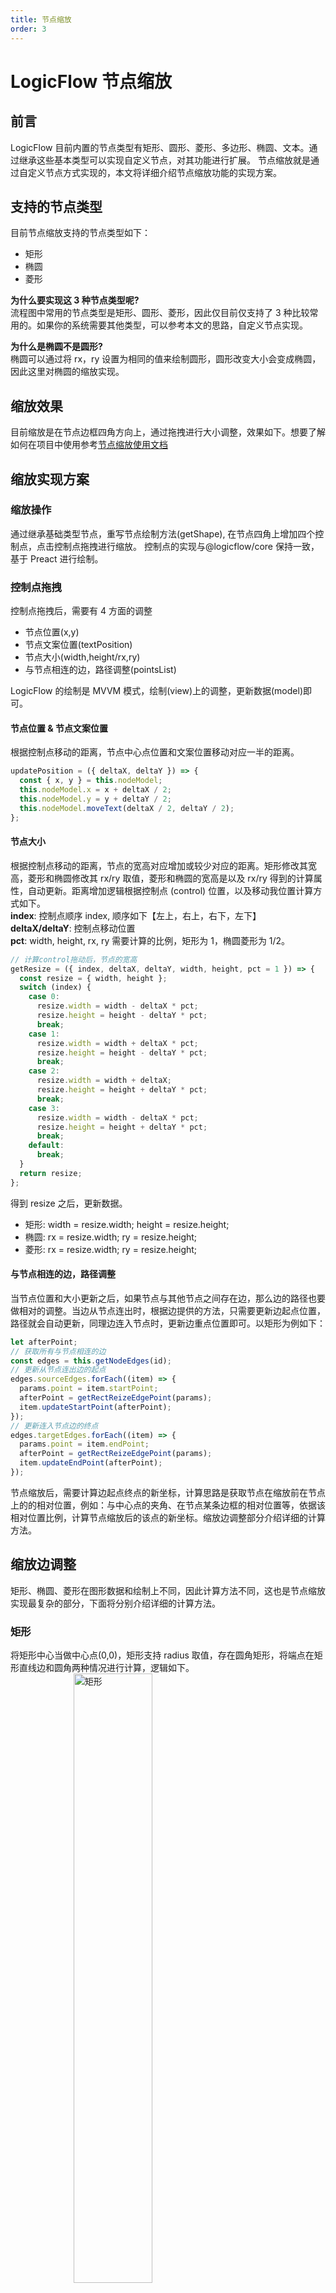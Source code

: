 ```yaml
---
title: 节点缩放
order: 3
---
```


# LogicFlow 节点缩放

## 前言

LogicFlow 目前内置的节点类型有矩形、圆形、菱形、多边形、椭圆、文本。通过继承这些基本类型可以实现自定义节点，对其功能进行扩展。
节点缩放就是通过自定义节点方式实现的，本文将详细介绍节点缩放功能的实现方案。

## 支持的节点类型

目前节点缩放支持的节点类型如下：

- 矩形
- 椭圆
- 菱形

**为什么要实现这 3 种节点类型呢?**  
流程图中常用的节点类型是矩形、圆形、菱形，因此仅目前仅支持了 3 种比较常用的。如果你的系统需要其他类型，可以参考本文的思路，自定义节点实现。

**为什么是椭圆不是圆形?**  
椭圆可以通过将 rx，ry 设置为相同的值来绘制圆形，圆形改变大小会变成椭圆，因此这里对椭圆的缩放实现。

## 缩放效果

目前缩放是在节点边框四角方向上，通过拖拽进行大小调整，效果如下。想要了解如何在项目中使用参考[节点缩放使用文档](/tutorial/extension-node-resize)

<example href="/examples/#/extension/node-resize" :height="450" ></example>

## 缩放实现方案

### 缩放操作

通过继承基础类型节点，重写节点绘制方法(getShape), 在节点四角上增加四个控制点，点击控制点拖拽进行缩放。
控制点的实现与@logicflow/core 保持一致，基于 Preact 进行绘制。

### 控制点拖拽

控制点拖拽后，需要有 4 方面的调整

- 节点位置(x,y)
- 节点文案位置(textPosition)
- 节点大小(width,height/rx,ry)
- 与节点相连的边，路径调整(pointsList)

LogicFlow 的绘制是 MVVM 模式，绘制(view)上的调整，更新数据(model)即可。

#### 节点位置 & 节点文案位置

根据控制点移动的距离，节点中心点位置和文案位置移动对应一半的距离。

```js
updatePosition = ({ deltaX, deltaY }) => {
  const { x, y } = this.nodeModel;
  this.nodeModel.x = x + deltaX / 2;
  this.nodeModel.y = y + deltaY / 2;
  this.nodeModel.moveText(deltaX / 2, deltaY / 2);
};
```

#### 节点大小

根据控制点移动的距离，节点的宽高对应增加或较少对应的距离。矩形修改其宽高，菱形和椭圆修改其 rx/ry 取值，菱形和椭圆的宽高是以及 rx/ry 得到的计算属性，自动更新。距离增加逻辑根据控制点 (control) 位置，以及移动我位置计算方式如下。  
**index**: 控制点顺序 index, 顺序如下【左上，右上，右下，左下】  
**deltaX/deltaY**: 控制点移动位置  
**pct**: width, height, rx, ry 需要计算的比例，矩形为 1，椭圆菱形为 1/2。

```js
// 计算control拖动后，节点的宽高
getResize = ({ index, deltaX, deltaY, width, height, pct = 1 }) => {
  const resize = { width, height };
  switch (index) {
    case 0:
      resize.width = width - deltaX * pct;
      resize.height = height - deltaY * pct;
      break;
    case 1:
      resize.width = width + deltaX * pct;
      resize.height = height - deltaY * pct;
      break;
    case 2:
      resize.width = width + deltaX;
      resize.height = height + deltaY * pct;
      break;
    case 3:
      resize.width = width - deltaX * pct;
      resize.height = height + deltaY * pct;
      break;
    default:
      break;
  }
  return resize;
};
```

得到 resize 之后，更新数据。

- 矩形: width = resize.width; height = resize.height;
- 椭圆: rx = resize.width; ry = resize.height;
- 菱形: rx = resize.width; ry = resize.height;

#### 与节点相连的边，路径调整

当节点位置和大小更新之后，如果节点与其他节点之间存在边，那么边的路径也要做相对的调整。当边从节点连出时，根据边提供的方法，只需要更新边起点位置，路径就会自动更新，同理边连入节点时，更新边重点位置即可。以矩形为例如下：

```js
let afterPoint;
// 获取所有与节点相连的边
const edges = this.getNodeEdges(id);
// 更新从节点连出边的起点
edges.sourceEdges.forEach((item) => {
  params.point = item.startPoint;
  afterPoint = getRectReizeEdgePoint(params);
  item.updateStartPoint(afterPoint);
});
// 更新连入节点边的终点
edges.targetEdges.forEach((item) => {
  params.point = item.endPoint;
  afterPoint = getRectReizeEdgePoint(params);
  item.updateEndPoint(afterPoint);
});
```

节点缩放后，需要计算边起点终点的新坐标，计算思路是获取节点在缩放前在节点上的的相对位置，例如：与中心点的夹角、在节点某条边框的相对位置等，依据该相对位置比例，计算节点缩放后的该点的新坐标。缩放边调整部分介绍详细的计算方法。

## 缩放边调整

矩形、椭圆、菱形在图形数据和绘制上不同，因此计算方法不同，这也是节点缩放实现最复杂的部分，下面将分别介绍详细的计算方法。

### 矩形

将矩形中心当做中心点(0,0)，矩形支持 radius 取值，存在圆角矩形，将端点在矩形直线边和圆角两种情况进行计算，逻辑如下。  
<img src="https://dpubstatic.udache.com/static/dpubimg/Vxibx5_JaH/rect1111.jpeg" alt="矩形" style="width: 50%; margin-left: 20%"/>
<img src="https://dpubstatic.udache.com/static/dpubimg/-2IFZJ7u8S/rectResize.jpeg" alt="矩形resize" style="width: 70%; margin-left: 15%"/>

### 椭圆

将椭圆中心当做中心点(0,0)，计算缩放前边的端点与 X 轴的夹角 θ，缩放后保持夹角 θ 不变计算新坐标。
<img src="https://dpubstatic.udache.com/static/dpubimg/KGcedaNUOz/ellipseResize.jpeg" alt="椭圆resize" style="width: 70%; margin-left: 15%"/>

### 菱形

将菱形中心当做中心点(0,0), 如下图所示，首先计算点 P 到点 E 的距离 L，然后计算出 L 占 NE 距离的比例 pct，缩放后保持 pct 不变计算新坐标。当点 P 坐标大于 0 时以点 E 作为参考点进行比例计算，当点 P 坐标小于 0 时，以点 W 作为参考点进行比例计算。
<img src="https://dpubstatic.udache.com/static/dpubimg/rYtOA0CC7V/diamondResize.jpeg" alt="菱形resize" style="width: 70%; margin-left: 15%"/>

## 个性化配置

### 缩放范围

节点设置缩放的范围，当拖动控制点调整大小达到最大或最小值时，节点大小不会再改变，支持的配置以及默认取值如下。

```js
   // 缩放范围
  sizeRange: {
    rect: {
      minWidth: 30,
      minHeight: 30,
      maxWidth: 300,
      maxHeight: 300,
    },
    ellipse: {
      minRx: 15,
      minRy: 15,
      maxRx: 150,
      maxRy: 150,
    },
    diamond: {
      minRx: 15,
      minRy: 15,
      maxRx: 150,
      maxRy: 150,
    },
  },
```

### 拖动 step

当拖动 step=n 时候，节点坐标会更新 step/2= n/2。step 默认取值为 2，当设置了网格 grid 之后，默认取值为 2 \* grid。

- 默认取值为 2，是为了保证缩放后节点坐标为证书
- 设置了 grid 之后，为了能够保证能够依然高效实用对齐线功能，因此 step 默认设置为 2 \* grid，由此也会带来一些问题，当 grid 取值为 10 以上的值时，操作上会感觉节点缩放不太流畅。这个时候也可以手动修改 step 值，这个时候需要宿主系统功能上做下权衡取舍。

### 样式

增加节点调整后，为了使整体样式个更加舒适，在插件内部设置了节点的主题样式，宿主可以对其进行覆盖设置。

```js
// 设置默认样式，主要将outlineColor设置为透明，不再展示core包中默认的节点外框
lf.setTheme({
  rect: {
    strokeWidth: 2,
    outlineColor: "transparent",
  },
  ellipse: {
    strokeWidth: 2,
    outlineColor: "transparent",
  },
  diamond: {
    strokeWidth: 2,
    outlineColor: "transparent",
  },
});
```

为了能让宿主自由调整一些样式，支持节点缩放边框以及控制点样式调整，支持的样式以及默认值如下。

```js
// 边框和contol拖动点样式的设置
  style: {
    outline: {
      stroke: '#000000',
      strokeWidth: 1,
      strokeDasharray: '3,3',
    },
    controlPoint: {
      width: 7,
      height: 7,
      fill: '#FFFFFF',
      stroke: '#000000',
    },
  },
```

## 事件

节点缩放后，定义了 `node:resize` 事件，并抛出节点缩放前和缩放后的基础信息、大小、位置信息，方便宿主可以进行其他操作。

## 自定义节点使用

为了能够使自定义节点使用缩放功能，内部将 `RectResize`, `EllipseResize` , `DiamondResize` 导出，通过继承 `RectResize.model` , `RectResize.view` 等实现缩放。

## 最后

以上介绍了节点缩放功能的实现方案，如果对此插件实现有想法的同学，欢迎在用户群交流~。
